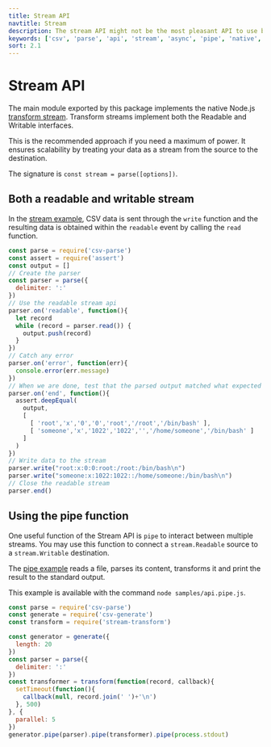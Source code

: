 ```yaml
---
title: Stream API
navtitle: Stream
description: The stream API might not be the most pleasant API to use but is scalable. It is the one upon which all the other implementation are based.
keywords: ['csv', 'parse', 'api', 'stream', 'async', 'pipe', 'native', 'write', 'events']
sort: 2.1
---
```


# Stream API

The main module exported by this package implements the native Node.js [transform stream](http://nodejs.org/api/stream.html#stream_class_stream_transform). Transform streams implement both the Readable and Writable interfaces.

This is the recommended approach if you need a maximum of power. It ensures scalability by treating your data as a stream from the source to the destination.

The signature is `const stream = parse([options])`.

## Both a readable and writable stream

In the [stream example](https://github.com/adaltas/node-csv-parse/blob/master/samples/api.stream.js), CSV data is sent through the `write` function and the resulting data is obtained within the `readable` event by calling the `read` function.

```js
const parse = require('csv-parse')
const assert = require('assert')
const output = []
// Create the parser
const parser = parse({
  delimiter: ':'
})
// Use the readable stream api
parser.on('readable', function(){
  let record
  while (record = parser.read()) {
    output.push(record)
  }
})
// Catch any error
parser.on('error', function(err){
  console.error(err.message)
})
// When we are done, test that the parsed output matched what expected
parser.on('end', function(){
  assert.deepEqual(
    output,
    [
      [ 'root','x','0','0','root','/root','/bin/bash' ],
      [ 'someone','x','1022','1022','','/home/someone','/bin/bash' ]
    ]
  )
})
// Write data to the stream
parser.write("root:x:0:0:root:/root:/bin/bash\n")
parser.write("someone:x:1022:1022::/home/someone:/bin/bash\n")
// Close the readable stream
parser.end()
```

## Using the pipe function

One useful function of the Stream API is `pipe` to interact between multiple streams. You may use this function to connect a `stream.Readable` source to a `stream.Writable` destination.

The [pipe example](https://github.com/adaltas/node-csv-parse/blob/master/samples/api.pipe.js) reads a file, parses its content, transforms it and print the result to the standard output.

This example is available with the command `node samples/api.pipe.js`.

```js
const parse = require('csv-parse')
const generate = require('csv-generate')
const transform = require('stream-transform')

const generator = generate({
  length: 20
})
const parser = parse({
  delimiter: ':'
})
const transformer = transform(function(record, callback){
  setTimeout(function(){
    callback(null, record.join(' ')+'\n')
  }, 500)
}, {
  parallel: 5
})
generator.pipe(parser).pipe(transformer).pipe(process.stdout)
```
